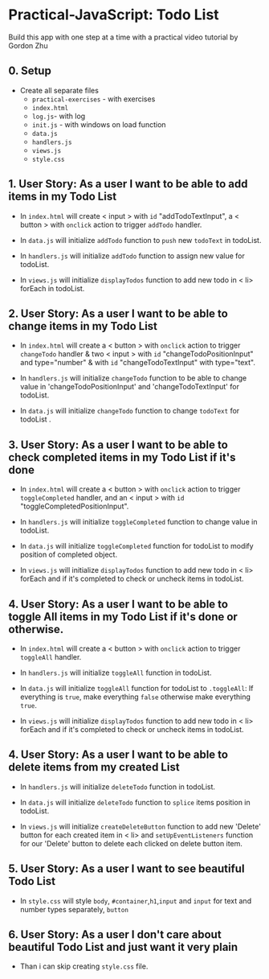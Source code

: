 # Practical-JavaScript: Todo List

Build this app with one step at a time with a practical video tutorial by Gordon Zhu

## 0. Setup

- Create all separate files  
   * `practical-exercises` - with exercises
   * `index.html` 
   * `log.js`- with log
   * `init.js` - with windows on load function
   * `data.js` 
   * `handlers.js` 
   * `views.js`
   * `style.css` 


## 1. User Story: As a user I want to be able to add items in my Todo List

- In `index.html` will create < input > with `id` "addTodoTextInput", a < button > with `onclick` action to trigger `addTodo` handler.

- In `data.js` will initialize `addTodo` function to `push` new `todoText` in todoList.

- In `handlers.js` will initialize `addTodo` function to assign new value for todoList.

- In `views.js` will initialize `displayTodos` function to add new todo in < li> forEach in todoList.



## 2. User Story: As a user I want to be able to change items in my Todo List

- In `index.html` will create a < button > with `onclick` action to trigger `changeTodo` handler & two < input > with `id` "changeTodoPositionInput" and type="number" & with `id` "changeTodoTextInput" with type="text".

- In `handlers.js` will initialize `changeTodo` function to be able to change value in 'changeTodoPositionInput' and 'changeTodoTextInput' for todoList.

- In `data.js` will initialize `changeTodo` function to change `todoText` for todoList .



## 3. User Story: As a user I want to be able to check completed items in my Todo List if it's done

- In `index.html` will create a < button > with `onclick` action to trigger `toggleCompleted` handler, and an < input > with `id` "toggleCompletedPositionInput". 
- In `handlers.js` will initialize `toggleCompleted` function to change value in todoList.

- In `data.js` will initialize `toggleCompleted` function for todoList to modify position of completed object.

- In `views.js` will initialize `displayTodos` function to add new todo in < li> forEach and if it's completed to check or uncheck items in todoList.


## 4. User Story: As a user I want to be able to toggle All items in my Todo List if it's done or otherwise.

- In `index.html` will create a < button > with `onclick` action to trigger `toggleAll` handler.

- In `handlers.js` will initialize `toggleAll` function in todoList.

- In `data.js` will initialize `toggleAll` function for todoList to `.toggleAll`: If everything is `true`, make everything `false` otherwise make everything `true`.

- In `views.js` will initialize `displayTodos` function to add new todo in < li> forEach and if it's completed to check or uncheck items in todoList.

## 4. User Story: As a user I want to be able to delete items from my created List

- In `handlers.js` will initialize `deleteTodo` function in todoList.

- In `data.js` will initialize `deleteTodo` function to `splice` items position in todoList.

- In `views.js` will initialize `createDeleteButton` function to add new 'Delete' button for each created item in < li> and  `setUpEventListeners` function for our 'Delete' button to delete each clicked on delete button item.

## 5. User Story: As a user I want to see beautiful Todo List

- In `style.css` will style `body`, `#container`,`h1`,`input` and `input` for text and number types separately, `button`

## 6. User Story: As a user I don't care about beautiful Todo List and just want it very plain

- Than i can skip creating `style.css` file.